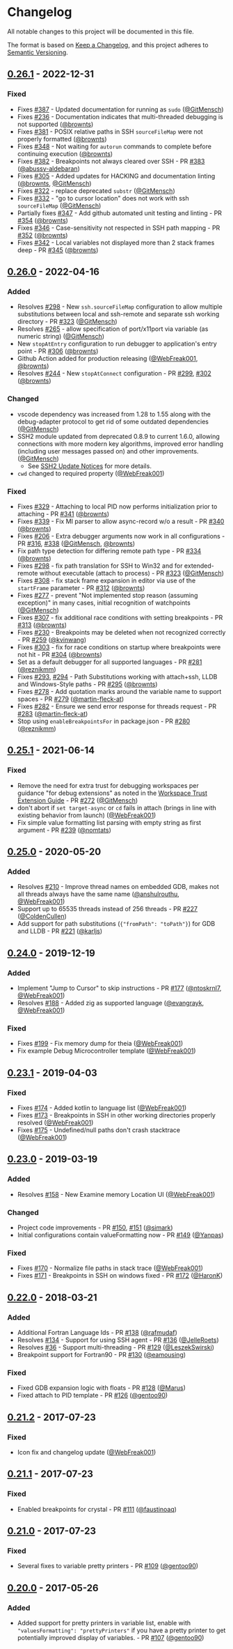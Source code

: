# Changelog

All notable changes to this project will be documented in this file.

The format is based on [Keep a Changelog], and this project adheres to [Semantic
Versioning].

[keep a changelog]: https://keepachangelog.com/en/1.0.0
[semantic versioning]: https://semver.org/spec/v2.0.0.html

## [0.26.1] - 2022-12-31

### Fixed

- Fixes [#387](https://github.com/WebFreak001/code-debug/issues/387) - Updated documentation for running as `sudo` ([@GitMensch])
- Fixes [#236](https://github.com/WebFreak001/code-debug/issues/236) - Documentation indicates that multi-threaded debugging is not
  supported ([@brownts])
- Fixes [#381](https://github.com/WebFreak001/code-debug/issues/381) - POSIX relative paths in SSH `sourceFileMap` were not properly
  formatted ([@brownts])
- Fixes [#348](https://github.com/WebFreak001/code-debug/issues/348) - Not waiting for `autorun` commands to complete before continuing
  execution ([@brownts])
- Fixes [#382](https://github.com/WebFreak001/code-debug/issues/382) - Breakpoints not always cleared over SSH - PR [#383](https://github.com/WebFreak001/code-debug/issues/383)
  ([@abussy-aldebaran])
- Fixes [#305](https://github.com/WebFreak001/code-debug/issues/305) - Added updates for HACKING and documentation linting ([@brownts],
  [@GitMensch])
- Fixes [#322](https://github.com/WebFreak001/code-debug/issues/322) - replace deprecated `substr` ([@GitMensch])
- Fixes [#332](https://github.com/WebFreak001/code-debug/issues/332) - "go to cursor location" does not work with ssh `sourceFileMap`
  ([@GitMensch])
- Partially fixes [#347](https://github.com/WebFreak001/code-debug/issues/347) - Add github automated unit testing and linting - PR [#354](https://github.com/WebFreak001/code-debug/issues/354)
  ([@brownts])
- Fixes [#346](https://github.com/WebFreak001/code-debug/issues/346) - Case-sensitivity not respected in SSH path mapping - PR [#352](https://github.com/WebFreak001/code-debug/issues/352)
  ([@brownts])
- Fixes [#342](https://github.com/WebFreak001/code-debug/issues/342) - Local variables not displayed more than 2 stack frames deep - PR
  [#345](https://github.com/WebFreak001/code-debug/issues/345) ([@brownts])

[0.26.1]: https://github.com/WebFreak001/code-debug/compare/v0.26.0...v0.26.1

## [0.26.0] - 2022-04-16

### Added

- Resolves [#298](https://github.com/WebFreak001/code-debug/issues/298) - New `ssh.sourceFileMap` configuration to allow multiple
  substitutions between local and ssh-remote and separate ssh working
  directory - PR [#323](https://github.com/WebFreak001/code-debug/issues/323) ([@GitMensch])
- Resolves [#265](https://github.com/WebFreak001/code-debug/issues/265) - allow specification of port/x11port via variable (as numeric
  string) ([@GitMensch])
- New `stopAtEntry` configuration to run debugger to application's entry point -
  PR [#306](https://github.com/WebFreak001/code-debug/issues/306) ([@brownts])
- Github Action added for production releasing ([@WebFreak001], [@brownts])
- Resolves [#244](https://github.com/WebFreak001/code-debug/issues/244) - New `stopAtConnect` configuration - PR [#299](https://github.com/WebFreak001/code-debug/issues/299), [#302](https://github.com/WebFreak001/code-debug/issues/302) ([@brownts])

### Changed

- vscode dependency was increased from 1.28 to 1.55 along with the debug-adapter
  protocol to get rid of some outdated dependencies ([@GitMensch])
- SSH2 module updated from deprecated 0.8.9 to current 1.6.0, allowing
  connections with more modern key algorithms, improved error handling
  (including user messages passed on) and other improvements. ([@GitMensch])
  - See [SSH2 Update Notices] for more details.
- `cwd` changed to required property ([@WebFreak001])

### Fixed

- Fixes [#329](https://github.com/WebFreak001/code-debug/issues/329) - Attaching to local PID now performs initialization prior to
  attaching - PR [#341](https://github.com/WebFreak001/code-debug/issues/341) ([@brownts])
- Fixes [#339](https://github.com/WebFreak001/code-debug/issues/339) - Fix MI parser to allow async-record w/o a result - PR [#340](https://github.com/WebFreak001/code-debug/issues/340)
  ([@brownts])
- Fixes [#206](https://github.com/WebFreak001/code-debug/issues/206) - Extra debugger arguments now work in all configurations - PR
  [#316](https://github.com/WebFreak001/code-debug/issues/316), [#338](https://github.com/WebFreak001/code-debug/issues/338) ([@GitMensch], [@brownts])
- Fix path type detection for differing remote path type - PR [#334](https://github.com/WebFreak001/code-debug/issues/334) ([@brownts])
- Fixes [#298](https://github.com/WebFreak001/code-debug/issues/298) - fix path translation for SSH to Win32 and for extended-remote
  without executable (attach to process) - PR [#323](https://github.com/WebFreak001/code-debug/issues/323) ([@GitMensch])
- Fixes [#308](https://github.com/WebFreak001/code-debug/issues/308) - fix stack frame expansion in editor via use of the `startFrame`
  parameter - PR [#312](https://github.com/WebFreak001/code-debug/issues/312) ([@brownts])
- Fixes [#277](https://github.com/WebFreak001/code-debug/issues/277) - prevent "Not implemented stop reason (assuming exception)" in
  many cases, initial recognition of watchpoints ([@GitMensch])
- Fixes [#307](https://github.com/WebFreak001/code-debug/issues/307) - fix additional race conditions with setting breakpoints - PR [#313](https://github.com/WebFreak001/code-debug/issues/313)
  ([@brownts])
- Fixes [#230](https://github.com/WebFreak001/code-debug/issues/230) - Breakpoints may be deleted when not recognized correctly - PR
  [#259](https://github.com/WebFreak001/code-debug/issues/259) ([@kvinwang])
- Fixes [#303](https://github.com/WebFreak001/code-debug/issues/303) - fix for race conditions on startup where breakpoints were not
  hit - PR [#304](https://github.com/WebFreak001/code-debug/issues/304) ([@brownts])
- Set as a default debugger for all supported languages - PR [#281](https://github.com/WebFreak001/code-debug/issues/281) ([@reznikmm])
- Fixes [#293](https://github.com/WebFreak001/code-debug/issues/293), [#294](https://github.com/WebFreak001/code-debug/issues/294) - Path Substitutions working with attach+ssh, LLDB and
  Windows-Style paths - PR [#295](https://github.com/WebFreak001/code-debug/issues/295) ([@brownts])
- Fixes [#278](https://github.com/WebFreak001/code-debug/issues/278) - Add quotation marks around the variable name to support spaces -
  PR [#279](https://github.com/WebFreak001/code-debug/issues/279) ([@martin-fleck-at])
- Fixes [#282](https://github.com/WebFreak001/code-debug/issues/282) - Ensure we send error response for threads request - PR [#283](https://github.com/WebFreak001/code-debug/issues/283)
  ([@martin-fleck-at])
- Stop using `enableBreakpointsFor` in package.json - PR [#280](https://github.com/WebFreak001/code-debug/issues/280) ([@reznikmm])

[ssh2 update notices]: https://github.com/mscdex/ssh2/issues/935
[0.26.0]: https://github.com/WebFreak001/code-debug/compare/v0.25.1...v0.26.0

## [0.25.1] - 2021-06-14

### Fixed

- Remove the need for extra trust for debugging workspaces per guidance "for
  debug extensions" as noted in the [Workspace Trust Extension Guide] - PR [#272](https://github.com/WebFreak001/code-debug/issues/272)
  ([@GitMensch])
- don't abort if `set target-async` or `cd` fails in attach (brings in line with
  existing behavior from launch) ([@WebFreak001])
- Fix simple value formatting list parsing with empty string as first argument -
  PR [#239](https://github.com/WebFreak001/code-debug/issues/239) ([@nomtats])

[workspace trust extension guide]:
  https://github.com/microsoft/vscode/issues/120251#issuecomment-825832603
[0.25.1]: https://github.com/WebFreak001/code-debug/compare/v0.25.0...v0.25.1

## [0.25.0] - 2020-05-20

### Added

- Resolves [#210](https://github.com/WebFreak001/code-debug/issues/210) - Improve thread names on embedded GDB, makes not all threads
  always have the same name ([@anshulrouthu], [@WebFreak001])
- Support up to 65535 threads instead of 256 threads - PR [#227](https://github.com/WebFreak001/code-debug/issues/227) ([@ColdenCullen])
- Add support for path substitutions (`{"fromPath": "toPath"}`) for GDB and
  LLDB - PR [#221](https://github.com/WebFreak001/code-debug/issues/221) ([@karljs])

[0.25.0]: https://github.com/WebFreak001/code-debug/compare/v0.24.0...v0.25.0

## [0.24.0] - 2019-12-19

### Added

- Implement "Jump to Cursor" to skip instructions - PR [#177](https://github.com/WebFreak001/code-debug/issues/177) ([@ntoskrnl7],
  [@WebFreak001])
- Resolves [#188](https://github.com/WebFreak001/code-debug/issues/188) - Added zig as supported language ([@evangrayk], [@WebFreak001])

### Fixed

- Fixes [#199](https://github.com/WebFreak001/code-debug/issues/199) - Fix memory dump for theia ([@WebFreak001])
- Fix example Debug Microcontroller template ([@WebFreak001])

[0.24.0]: https://github.com/WebFreak001/code-debug/compare/v0.23.1...v0.24.0

## [0.23.1] - 2019-04-03

### Fixed

- Fixes [#174](https://github.com/WebFreak001/code-debug/issues/174) - Added kotlin to language list ([@WebFreak001])
- Fixes [#173](https://github.com/WebFreak001/code-debug/issues/173) - Breakpoints in SSH in other working directories properly resolved
  ([@WebFreak001])
- Fixes [#175](https://github.com/WebFreak001/code-debug/issues/175) - Undefined/null paths don't crash stacktrace ([@WebFreak001])

[0.23.1]: https://github.com/WebFreak001/code-debug/compare/v0.23.0...v0.23.1

## [0.23.0] - 2019-03-19

### Added

- Resolves [#158](https://github.com/WebFreak001/code-debug/issues/158) - New Examine memory Location UI ([@WebFreak001])

### Changed

- Project code improvements - PR [#150](https://github.com/WebFreak001/code-debug/issues/150), [#151](https://github.com/WebFreak001/code-debug/issues/151) ([@simark])
- Initial configurations contain valueFormatting now - PR [#149](https://github.com/WebFreak001/code-debug/issues/149) ([@Yanpas])

### Fixed

- Fixes [#170](https://github.com/WebFreak001/code-debug/issues/170) - Normalize file paths in stack trace ([@WebFreak001])
- Fixes [#171](https://github.com/WebFreak001/code-debug/issues/171) - Breakpoints in SSH on windows fixed - PR [#172](https://github.com/WebFreak001/code-debug/issues/172) ([@HaronK])

[0.23.0]: https://github.com/WebFreak001/code-debug/compare/v0.22.0...v0.23.0

## [0.22.0] - 2018-03-21

### Added

- Additional Fortran Language Ids - PR [#138](https://github.com/WebFreak001/code-debug/issues/138) ([@rafmudaf])
- Resolves [#134](https://github.com/WebFreak001/code-debug/issues/134) - Support for using SSH agent - PR [#136](https://github.com/WebFreak001/code-debug/issues/136) ([@JelleRoets])
- Resolves [#36](https://github.com/WebFreak001/code-debug/issues/36) - Support multi-threading - PR [#129](https://github.com/WebFreak001/code-debug/issues/129) ([@LeszekSwirski])
- Breakpoint support for Fortran90 - PR [#130](https://github.com/WebFreak001/code-debug/issues/130) ([@eamousing])

### Fixed

- Fixed GDB expansion logic with floats - PR [#128](https://github.com/WebFreak001/code-debug/issues/128) ([@Marus])
- Fixed attach to PID template - PR [#126](https://github.com/WebFreak001/code-debug/issues/126) ([@gentoo90])

[0.22.0]: https://github.com/WebFreak001/code-debug/compare/v0.21.2...v0.22.0

## [0.21.2] - 2017-07-23

### Fixed

- Icon fix and changelog update ([@WebFreak001])

[0.21.2]: https://github.com/WebFreak001/code-debug/compare/v0.21.1...v0.21.2

## [0.21.1] - 2017-07-23

### Fixed

- Enabled breakpoints for crystal - PR [#111](https://github.com/WebFreak001/code-debug/issues/111) ([@faustinoaq])

[0.21.1]: https://github.com/WebFreak001/code-debug/compare/v0.21.0...v0.21.1

## [0.21.0] - 2017-07-23

### Fixed

- Several fixes to variable pretty printers - PR [#109](https://github.com/WebFreak001/code-debug/issues/109) ([@gentoo90])

[0.21.0]: https://github.com/WebFreak001/code-debug/compare/v0.20.0...v0.21.0

## [0.20.0] - 2017-05-26

### Added

- Added support for pretty printers in variable list, enable with
  `"valuesFormatting": "prettyPrinters"` if you have a pretty printer to get
  potentially improved display of variables. - PR [#107](https://github.com/WebFreak001/code-debug/issues/107) ([@gentoo90])

[0.20.0]: https://github.com/WebFreak001/code-debug/compare/v0.19.0...v0.20.0

<!-- Contributors listed alphabetically -->

[@abussy-aldebaran]: https://github.com/abussy-aldebaran
[@anshulrouthu]: https://github.com/anshulrouthu
[@brownts]: https://github.com/brownts
[@coldencullen]: https://github.com/ColdenCullen
[@eamousing]: https://github.com/eamousing
[@evangrayk]: https://github.com/evangrayk
[@faustinoaq]: https://github.com/faustinoaq
[@gentoo90]: https://github.com/gentoo90
[@gitmensch]: https://github.com/GitMensch
[@haronk]: https://github.com/HaronK
[@jelleroets]: https://github.com/JelleRoets
[@karljs]: https://github.com/karljs
[@kvinwang]: https://github.com/kvinwang
[@leszekswirski]: https://github.com/LeszekSwirski
[@martin-fleck-at]: https://github.com/martin-fleck-at
[@marus]: https://github.com/Marus
[@nomtats]: https://github.com/nomtats
[@ntoskrnl7]: https://github.com/ntoskrnl7
[@rafmudaf]: https://github.com/rafmudaf
[@reznikmm]: https://github.com/reznikmm
[@simark]: https://github.com/simark
[@webfreak001]: https://github.com/WebFreak001
[@yanpas]: https://github.com/Yanpas

<!-- markdownlint-configure-file { "MD024": { "siblings_only": true } } -->
